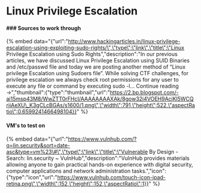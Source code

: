# Linux Privilege Escalation

#### \#\#\# Sources to work through

{% embed data="{\"url\":\"http://www.hackingarticles.in/linux-privilege-escalation-using-exploiting-sudo-rights/\",\"type\":\"link\",\"title\":\"Linux Privilege Escalation using Sudo Rights\",\"description\":\"In our previous articles, we have discussed Linux Privilege Escalation using SUID Binaries and /etc/passwd file and today we are posting another method of “Linux privilege Escalation using Sudoers file”. While solving CTF challenges, for privilege escalation we always check root permissions for any user to execute any file or command by executing sudo -l... Continue reading →\",\"thumbnail\":{\"type\":\"thumbnail\",\"url\":\"https://2.bp.blogspot.com/-ai15msp43M8/WwZTT0rFHcI/AAAAAAAAXAk/8gow32i4VOEH9AcjKl5WCQrjiAeXU\_K3gCLcBGAs/s1600/1.png\",\"width\":791,\"height\":522,\"aspectRatio\":0.6599241466498104}}" %}

#### VM's to test on

{% embed data="{\"url\":\"https://www.vulnhub.com/?q=lin.security&sort=date-asc&type=vm%23\#\",\"type\":\"link\",\"title\":\"Vulnerable By Design - Search: lin.security ~ VulnHub\",\"description\":\"VulnHub provides materials allowing anyone to gain practical hands-on experience with digital security, computer applications and network administration tasks.\",\"icon\":{\"type\":\"icon\",\"url\":\"https://www.vulnhub.com/touch-icon-ipad-retina.png\",\"width\":152,\"height\":152,\"aspectRatio\":1}}" %}

